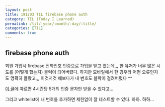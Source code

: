```yaml
---
layout: post
title: 191203 TIL firebase phone auth
category: TIL (Today I Learned)
permalink: /til/:year/:month/:day/:title/
categories: [TIL]
comments: true
---
```


## firebase phone auth

회원 가입시 firebase 전화번호 인증으로 가입을 받고 있는데,,, 
한 유저가 너무 많은 시도를 (어떻게 했는지) 블럭이 되어버렸다. 
하지만 모바일에서 한 경우라 어떤 오류인지도 명확히 몰랐고,,, 
이것저것 해보다가 내 번호도 블락이 걸려버렸다 ^^

[이 글](https://stackoverflow.com/questions/37601942/firebase-3-we-have-blocked-all-requests-from-this-device-due-to-unusual-activi)에 따르면 4시간당 5개의 인증 문자만 받을 수 있다고...

그리고 whitelist에 내 번호를 추가하면 제한없이 잘 테스트할 수 있다. 하하. 하하...
